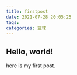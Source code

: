 ```yaml
---
title: firstpost
date: 2021-07-28 20:05:25
tags:
categories: 篮球
---
```


## Hello, world!

here is my first post.
